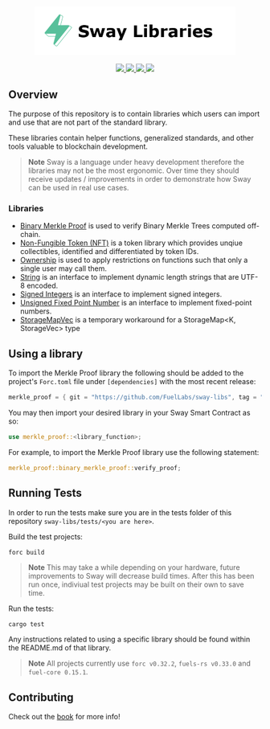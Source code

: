 <p align="center">
    <picture>
        <source media="(prefers-color-scheme: dark)" srcset=".docs/sway_libraries_white.png">
        <img alt="SwayApps logo" width="400px" src=".docs/sway_libraries_black.png">
    </picture>
</p>

<p align="center">
    <a href="https://github.com/FuelLabs/sway-libs/actions/workflows/ci.yml" alt="CI">
        <img src="https://github.com/FuelLabs/sway-libs/actions/workflows/ci.yml/badge.svg" />
    </a>
    <a href="https://crates.io/crates/forc/0.32.2" alt="forc">
        <img src="https://img.shields.io/badge/forc-v0.32.2-orange" />
    </a>
    <a href="./LICENSE" alt="forc">
        <img src="https://img.shields.io/github/license/FuelLabs/sway-libs" />
    </a>
    <a href="https://discord.gg/xfpK4Pe">
        <img src="https://img.shields.io/discord/732892373507375164?color=6A7EC2&logo=discord&logoColor=ffffff&labelColor=6A7EC2&label=Discord" />
    </a>
</p>

## Overview

The purpose of this repository is to contain libraries which users can import and use that are not part of the standard library. 

These libraries contain helper functions, generalized standards, and other tools valuable to blockchain development.

> **Note**
> Sway is a language under heavy development therefore the libraries may not be the most ergonomic. Over time they should receive updates / improvements in order to demonstrate how Sway can be used in real use cases.

### Libraries

- [Binary Merkle Proof](./libs/merkle_proof/) is used to verify Binary Merkle Trees computed off-chain.
- [Non-Fungible Token (NFT)](./libs/nft/) is a token library which provides unqiue collectibles, identified and differentiated by token IDs.
- [Ownership](./libs/ownership/) is used to apply restrictions on functions such that only a single user may call them.
- [String](./libs/string/) is an interface to implement dynamic length strings that are UTF-8 encoded.
- [Signed Integers](./libs/signed_integers/) is an interface to implement signed integers.
- [Unsigned Fixed Point Number](./libs/fixed_point/) is an interface to implement fixed-point numbers.
- [StorageMapVec](./libs/storagemapvec/) is a temporary workaround for a StorageMap<K, StorageVec<V>> type

## Using a library

To import the Merkle Proof library the following should be added to the project's `Forc.toml` file under `[dependencies]` with the most recent release:

```rust
merkle_proof = { git = "https://github.com/FuelLabs/sway-libs", tag = "v0.1.0" }
```

You may then import your desired library in your Sway Smart Contract as so:

```rust
use merkle_proof::<library_function>;
```

For example, to import the Merkle Proof library use the following statement:

```rust
merkle_proof::binary_merkle_proof::verify_proof;
```

## Running Tests

In order to run the tests make sure you are in the tests folder of this repository `sway-libs/tests/<you are here>`.

Build the test projects:

```rust
forc build
```

> **Note**
> This may take a while depending on your hardware, future improvements to Sway will decrease build times. After this has been run once, indiviual test projects may be built on their own to save time.

Run the tests:

```
cargo test
```

Any instructions related to using a specific library should be found within the README.md of that library.

> **Note**
> All projects currently use `forc v0.32.2`, `fuels-rs v0.33.0` and `fuel-core 0.15.1`.

## Contributing

Check out the [book](https://fuellabs.github.io/sway-libs/book/index.html) for more info!
